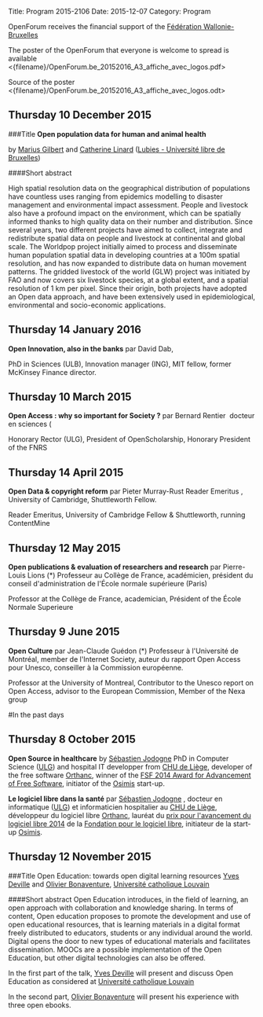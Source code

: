 Title: Program 2015-2106
Date: 2015-12-07
Category: Program

OpenForum receives the financial support of the [Fédération 
Wallonie-Bruxelles](http://www.federation-wallonie-bruxelles.be/)


The poster of the OpenForum that everyone is welcome to spread is 
available <{filename}/OpenForum.be_20152016_A3_affiche_avec_logos.pdf>	

Source of the 
poster <{filename}/OpenForum.be_20152016_A3_affiche_avec_logos.odt>

##	Thursday 10 December 2015

###Title
**Open population data for human and animal health** 

by [Marius Gilbert]({filename}./MariusGilbert.md) and [Catherine Linard]({filename}./CatherineLinard.md)
([Lubies - Université libre de Bruxelles](http://ulb.ac.be))

####Short abstract

High spatial resolution  data on the geographical distribution of 
populations have countless uses ranging from epidemics modelling 
to disaster management and environmental impact assessment. People 
and livestock also have a profound impact on the environment, which 
can be spatially informed thanks to high quality data on their 
number and distribution. Since several years, two different 
projects have aimed to collect, integrate and redistribute spatial 
data on people and livestock at continental and global scale. The 
Worldpop project initially aimed to process and disseminate human 
population spatial data in developing countries at a 100m spatial 
resolution, and has now expanded to distribute data on human movement 
patterns. The gridded livestock of the world (GLW) project was 
initiated by FAO and now covers six livestock species, at a global 
extent, and a spatial resolution of 1 km per pixel. Since their origin, 
both projects have adopted an Open data approach, and have been 
extensively used in epidemiological,  environmental and socio-economic 
applications. 


##	Thursday 14 January 2016

**Open Innovation, also in the banks** par David Dab, 

PhD in Sciences (ULB), Innovation manager (ING), MIT fellow, former McKinsey Finance
director.

##	Thursday 10 March 2015

**Open Access : why so important for Society ?** par Bernard Rentier  docteur en sciences (

Honorary Rector (ULG), President of OpenScholarship, Honorary President
of the FNRS

##	Thursday 14 April 2015

**Open Data & copyright reform** par Pieter Murray-Rust Reader Emeritus , University of Cambridge, Shuttleworth Fellow.

Reader Emeritus, University of Cambridge Fellow & Shuttleworth, running
ContentMine

##	Thursday 12 May 2015

**Open publications & evaluation of researchers and research** par Pierre-Louis Lions (*) Professeur au Collège de France, académicien, président du conseil d'administration de l'École normale supérieure (Paris)

Professor at the Collège de France, academician, Président of the École
Normale Superieure

##	Thursday 9 June 2015

**Open Culture** par Jean-Claude Guédon (*) Professeur à l'Université de Montréal, member de l'Internet Society, auteur du rapport Open Access pour Unesco, conseiller à la Commission européenne.

Professor at the University of Montreal, Contributor to the Unesco report
on Open Access, advisor to the European Commission, Member of the Nexa group

#In the past days

## Thursday 8 October 2015

**Open Source in healthcare** by [Sébastien Jodogne]({filename}./SebastienJodogne.md) 
 PhD in Computer Science 
([ULG](http://ulg.ac.be)) and hospital IT developper from [CHU de Liège](http://www.chu.ulg.ac.be/internet/), 
developer of the free software [Orthanc](http://www.orthanc-server.com/), 
winner of the [FSF 2014 Award for Advancement of Free Software](https://www.fsf.org/news/free-software-award-winners),
initiator of the [Osimis](http://osimis.io/) start-up.


**Le logiciel libre dans la santé** par [Sébastien Jodogne]({filename}./SebastienJodogne.md) , 
docteur en informatique ([ULG](http://ulg.ac.be)) et informaticien hospitalier au [CHU de Liège](http://www.chu.ulg.ac.be/internet/), 
développeur du logiciel libre [Orthanc](http://www.orthanc-server.com/), 
lauréat du [prix pour l'avancement du logiciel libre 2014](https://www.fsf.org/news/free-software-award-winners) de la 
[Fondation pour le logiciel libre](http://www.fsf.org), initiateur de la start-up  [Osimis](http://osimis.io/).

##	Thursday 12 November 2015

###Title
Open Education:  towards open digital learning resources
[Yves Deville]({filename}./YvesDeville.md) and [Olivier Bonaventure]({filename}./OlivierBonaventure.md), 
[Université catholique Louvain](http://uclouvain.be)

####Short abstract
Open Education introduces, in the field of learning, an open approach 
with collaboration and knowledge sharing.  In terms of content, 
Open education proposes to promote the development and use of 
open educational resources, that is learning materials in a digital 
format freely distributed to educators, students or any individual 
around the world. Digital opens the door to new types of educational 
materials and facilitates dissemination. MOOCs are a possible 
implementation of the Open Education, but other digital technologies 
can also be offered.

In the first part of the talk, [Yves Deville]({filename}./YvesDeville.md) 
will present and discuss Open Education as considered at [Université catholique Louvain](http://uclouvain.be)

In the second part,  [Olivier Bonaventure]({filename}./OlivierBonaventure.md) will present his experience 
with three open ebooks.  
